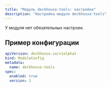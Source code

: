 ```yaml
---
title: "Модуль deckhouse-tools: настройки"
description: "Настройка модуля deckhouse-tools"
---
```


У модуля нет обязательных настроек.

## Пример конфигурации

```yaml
apiVersion: deckhouse.io/v1alpha1
kind: ModuleConfig
metadata:
  name: deckhouse-tools
spec:
  enabled: true
  version: 1
```

<!-- SCHEMA -->
